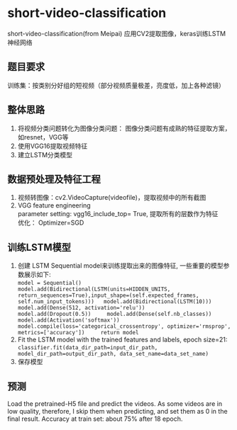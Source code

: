 # short-video-classification
short-video-classification(from Meipai)
应用CV2提取图像，keras训练LSTM神经网络 
## 题目要求
训练集：按类别分好组的短视频（部分视频质量极差，亮度低，加上各种滤镜）
## 整体思路
1. 将视频分类问题转化为图像分类问题： 图像分类问题有成熟的特征提取方案，如resnet，VGG等
2. 使用VGG16提取视频特征
3. 建立LSTM分类模型
## 数据预处理及特征工程
1. 视频转图像：cv2.VideoCapture(videofile)，提取视频中的所有截图
2. VGG feature engineering   
    parameter setting: vgg16_include_top= True, 提取所有的层数作为特征   
    优化： Optimizer=SGD   
## 训练LSTM模型
1. 创建 LSTM Sequential model来训练提取出来的图像特征, 一些重要的模型参数展示如下:   
`
model = Sequential()     
model.add(Bidirectional(LSTM(units=HIDDEN_UNITS, return_sequences=True),input_shape=(self.expected_frames, self.num_input_tokens)))  
model.add(Bidirectional(LSTM(10)))    
model.add(Dense(512, activation='relu'))    
model.add(Dropout(0.5))    
model.add(Dense(self.nb_classes))   
model.add(Activation('softmax'))    
model.compile(loss='categorical_crossentropy', optimizer='rmsprop', metrics=['accuracy'])    
return model     
`
2. Fit the LSTM model with the trained features and labels, epoch size=21:  
`
classifier.fit(data_dir_path=input_dir_path, model_dir_path=output_dir_path, data_set_name=data_set_name)    
`
3. 保存模型

## 预测
Load the pretrained-H5 file and predict the videos. As some videos are in low quality, therefore, I skip them when predicting, and set them as 0 in the final result.
Accuracy at train set: about 75% after 18 epoch.
